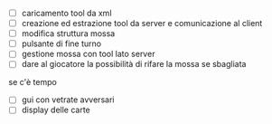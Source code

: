 ﻿-[ ] caricamento tool da xml
-[ ] creazione ed estrazione tool da server e comunicazione al client
-[ ] modifica struttura mossa
-[ ] pulsante di fine turno
-[ ] gestione mossa con tool lato server
-[ ] dare al giocatore la possibilità di rifare la mossa se sbagliata

se c'è tempo
- [ ] gui con vetrate avversari
- [ ] display delle carte